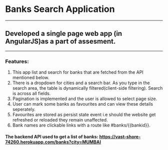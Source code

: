# Banks Search Application
-------------------------------
## Developed a single page web app (in AngularJS)as a part of assesment.
------------------------------------------------------------------------------------------
### Features:

1. This app list and search for banks that are fetched from the API mentioned below. 
2. There is a dropdown for cities and a search bar. As you type in the search area, the table is dynamically filtered(client-side filtering). Search is across all fields.
3. Pagination is implemented and the user is allowed to select page size.
4. User can mark some banks as favourites and can view these details seperately. 
5. Favourites are stored as persist state event i.e should the website get refreshed or reloaded they remain unaffected.
6. Bank names are clickable links with a route like #banks/{{bankid}}.

#### The backend API used to get a list of banks: https://vast-shore-74260.herokuapp.com/banks?city=MUMBAI 

